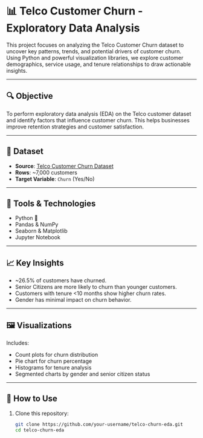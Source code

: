 # 📊 Telco Customer Churn - Exploratory Data Analysis

This project focuses on analyzing the Telco Customer Churn dataset to uncover key patterns, trends, and potential drivers of customer churn. Using Python and powerful visualization libraries, we explore customer demographics, service usage, and tenure relationships to draw actionable insights.

---

## 🔍 Objective

To perform exploratory data analysis (EDA) on the Telco customer dataset and identify factors that influence customer churn. This helps businesses improve retention strategies and customer satisfaction.

---

## 📁 Dataset

- **Source**: [Telco Customer Churn Dataset](https://www.kaggle.com/datasets/blastchar/telco-customer-churn)
- **Rows**: ~7,000 customers  
- **Target Variable**: `Churn` (Yes/No)

---

## 🧰 Tools & Technologies

- Python 🐍
- Pandas & NumPy
- Seaborn & Matplotlib
- Jupyter Notebook

---

## 📈 Key Insights

- ~26.5% of customers have churned.
- Senior Citizens are more likely to churn than younger customers.
- Customers with tenure <10 months show higher churn rates.
- Gender has minimal impact on churn behavior.

---

## 🖼️ Visualizations

Includes:
- Count plots for churn distribution
- Pie chart for churn percentage
- Histograms for tenure analysis
- Segmented charts by gender and senior citizen status

---

## 📌 How to Use

1. Clone this repository:
   ```bash
   git clone https://github.com/your-username/telco-churn-eda.git
   cd telco-churn-eda
